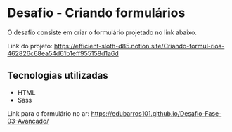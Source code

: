 # Desafio - Criando formulários

O desafio consiste em criar o formulário projetado no link abaixo.

Link do projeto: https://efficient-sloth-d85.notion.site/Criando-formul-rios-462826c68ea54d61b1eff955158d1a6d

## Tecnologias utilizadas

- HTML
- Sass

Link para o formulário no ar: https://edubarros101.github.io/Desafio-Fase-03-Avancado/

